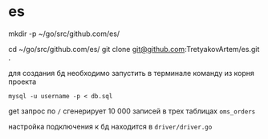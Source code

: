 # es

mkdir -p ~/go/src/github.com/es/

cd ~/go/src/github.com/es/
git clone git@github.com:TretyakovArtem/es.git .


для создания бд необходимо запустить в терминале команду из корня проекта

`mysql -u username -p < db.sql`

get запрос по `/` сгенерирует 10 000 записей в трех таблицах `oms_orders`

настройка подключения к бд находится в `driver/driver.go`
